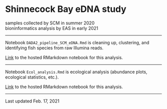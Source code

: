 # Shinnecock Bay eDNA study
samples collected by SCM in summer 2020  
bioninformatics analysis by EAS in early 2021

---  

Notebook `DADA2_pipeline_SCM_eDNA.Rmd` is cleaning up, clustering, and identifying fish species from raw Illumina reads.    

[Link](https://htmlpreview.github.io/?https://github.com/lizsuter/SCM_eDNA/blob/main/DADA2_pipeline_SCM_eDNA.nb.html) to the hosted RMarkdown notebook for this analysis.  

---  

Notebook `Ecol_analysis.Rmd` is ecological analysis (abundance plots, ecological statistics, etc.).

[Link](https://htmlpreview.github.io/?https://github.com/lizsuter/SCM_eDNA/blob/main/Ecol_Analysis.nb.html) to the hosted RMarkdown notebook for this analysis.    

---  

Last updated Feb. 17, 2021